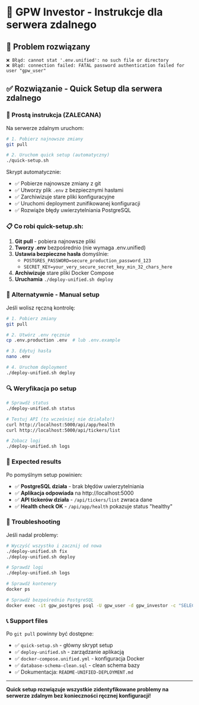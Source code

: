 # 🚀 GPW Investor - Instrukcje dla serwera zdalnego

## 🔴 Problem rozwiązany
```
❌ Błąd: cannot stat '.env.unified': no such file or directory
❌ Błąd: connection failed: FATAL password authentication failed for user "gpw_user"
```

## ✅ Rozwiązanie - Quick Setup dla serwera zdalnego

### 🚀 Prostą instrukcja (ZALECANA)

Na serwerze zdalnym uruchom:

```bash
# 1. Pobierz najnowsze zmiany
git pull

# 2. Uruchom quick setup (automatyczny)
./quick-setup.sh
```

Skrypt automatycznie:
- ✅ Pobierze najnowsze zmiany z git
- ✅ Utworzy plik `.env` z bezpiecznymi hasłami
- ✅ Zarchiwizuje stare pliki konfiguracyjne
- ✅ Uruchomi deployment zunifikowanej konfiguracji
- ✅ Rozwiąże błędy uwierzytelniania PostgreSQL

### 📋 Co robi quick-setup.sh:

1. **Git pull** - pobiera najnowsze pliki
2. **Tworzy .env** bezpośrednio (nie wymaga .env.unified)
3. **Ustawia bezpieczne hasła** domyślnie:
   - `POSTGRES_PASSWORD=secure_production_password_123`
   - `SECRET_KEY=your_very_secure_secret_key_min_32_chars_here`
4. **Archiwizuje** stare pliki Docker Compose
5. **Uruchamia** `./deploy-unified.sh deploy`

### 🔧 Alternatywnie - Manual setup

Jeśli wolisz ręczną kontrolę:

```bash
# 1. Pobierz zmiany
git pull

# 2. Utwórz .env ręcznie
cp .env.production .env  # lub .env.example

# 3. Edytuj hasła
nano .env

# 4. Uruchom deployment
./deploy-unified.sh deploy
```

### 🔍 Weryfikacja po setup

```bash
# Sprawdź status
./deploy-unified.sh status

# Testuj API (to wcześniej nie działało!)
curl http://localhost:5000/api/app/health
curl http://localhost:5000/api/tickers/list

# Zobacz logi
./deploy-unified.sh logs
```

### 🎯 Expected results

Po pomyślnym setup powinien:
- ✅ **PostgreSQL działa** - brak błędów uwierzytelniania
- ✅ **Aplikacja odpowiada** na http://localhost:5000
- ✅ **API tickerów działa** - `/api/tickers/list` zwraca dane
- ✅ **Health check OK** - `/api/app/health` pokazuje status "healthy"

### 🚨 Troubleshooting

Jeśli nadal problemy:

```bash
# Wyczyść wszystko i zacznij od nowa
./deploy-unified.sh fix
./deploy-unified.sh deploy

# Sprawdź logi
./deploy-unified.sh logs

# Sprawdź kontenery
docker ps

# Sprawdź bezpośrednio PostgreSQL
docker exec -it gpw_postgres psql -U gpw_user -d gpw_investor -c "SELECT 1;"
```

### 📞 Support files

Po `git pull` powinny być dostępne:
- ✅ `quick-setup.sh` - główny skrypt setup
- ✅ `deploy-unified.sh` - zarządzanie aplikacją
- ✅ `docker-compose.unified.yml` - konfiguracja Docker
- ✅ `database-schema-clean.sql` - clean schema bazy
- ✅ Dokumentacja: `README-UNIFIED-DEPLOYMENT.md`

---

**Quick setup rozwiązuje wszystkie zidentyfikowane problemy na serwerze zdalnym bez konieczności ręcznej konfiguracji!**

